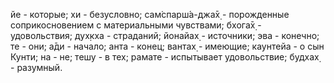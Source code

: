 йе - которые; хи - безусловно; сам̇спарш́а-джа̄х̣ - порожденные соприкосновением с материальными чувствами; бхога̄х̣ - удовольствия; дух̣кха - страданий; йонайах̣ - источники; эва - конечно; те - они; а̄ди - начало; анта - конец; вантах̣ - имеющие; каунтейа - о сын Кунти; на - не; тешу - в тех; рамате - испытывает удовольствие; будхах̣ - разумный.